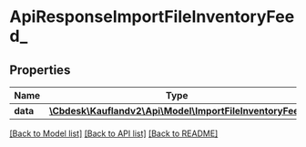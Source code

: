 # ApiResponseImportFileInventoryFeed_

## Properties
Name | Type | Description | Notes
------------ | ------------- | ------------- | -------------
**data** | [**\Cbdesk\Kauflandv2\Api\Model\ImportFileInventoryFeed**](ImportFileInventoryFeed.md) |  | 

[[Back to Model list]](../../README.md#documentation-for-models) [[Back to API list]](../../README.md#documentation-for-api-endpoints) [[Back to README]](../../README.md)

